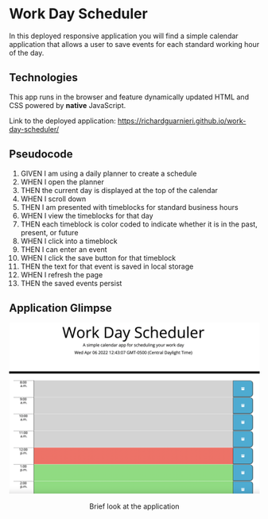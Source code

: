 # Work Day Scheduler
In this deployed responsive application you will find a simple calendar application that allows a user to save events for each standard working hour of the day.

## Technologies
This app runs in the browser and feature dynamically updated HTML and CSS powered by **native** JavaScript.

Link to the deployed application: https://richardguarnieri.github.io/work-day-scheduler/

## Pseudocode
1. GIVEN I am using a daily planner to create a schedule
2. WHEN I open the planner
3. THEN the current day is displayed at the top of the calendar
4. WHEN I scroll down
5. THEN I am presented with timeblocks for standard business hours
6. WHEN I view the timeblocks for that day
7. THEN each timeblock is color coded to indicate whether it is in the past, present, or future
8. WHEN I click into a timeblock
9. THEN I can enter an event
10. WHEN I click the save button for that timeblock
11. THEN the text for that event is saved in local storage
12. WHEN I refresh the page
13. THEN the saved events persist


## Application Glimpse
![Portfolio Application](./img/wdsImage.png)
<p align='center'>Brief look at the application</p>
